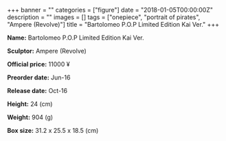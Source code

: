 +++
banner = ""
categories = ["figure"]
date = "2018-01-05T00:00:00Z"
description = ""
images = []
tags = ["onepiece", "portrait of pirates", "Ampere (Revolve)"]
title = "Bartolomeo P.O.P Limited Edition Kai Ver."
+++

**Name:** Bartolomeo P.O.P Limited Edition Kai Ver.

**Sculptor:** Ampere (Revolve)

**Official price:** 11000 ¥

**Preorder date:** Jun-16

**Release date:** Oct-16

**Height:** 24 (cm)

**Weight:** 904 (g)

**Box size:** 31.2 x 25.5 x 18.5 (cm)
